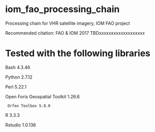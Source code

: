 # iom_fao_processing_chain
Processing chain for VHR satellite imagery, IOM FAO project

Recommended citation: FAO & IOM 2017 TBDxxxxxxxxxxxxxxxxxxx

# Tested with the following libraries

   Bash 4.3.46
   
   Python 2.7.12
   
   Perl 5.22.1
   
   Open Foris Geospatial Toolkit 1.26.6
   
	 Orfeo Toolbox 5.8.0
	 
   R 3.3.3
   
   Rstudio 1.0.136

